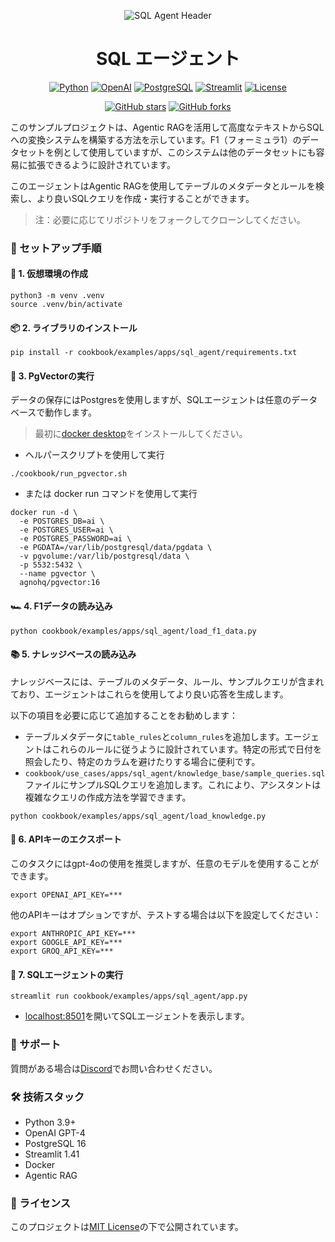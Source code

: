 <div align="center">

![SQL Agent Header](https://github.com/user-attachments/assets/a3979ece-da40-492c-87a2-e52b56c9f7e2)

# SQL エージェント

[![Python](https://img.shields.io/badge/Python-3.9%2B-blue)](https://www.python.org/)
[![OpenAI](https://img.shields.io/badge/OpenAI-GPT--4-brightgreen)](https://openai.com/)
[![PostgreSQL](https://img.shields.io/badge/PostgreSQL-16-blue)](https://www.postgresql.org/)
[![Streamlit](https://img.shields.io/badge/Streamlit-1.41-red)](https://streamlit.io/)
[![License](https://img.shields.io/badge/License-MIT-yellow)](LICENSE)

[![GitHub stars](https://img.shields.io/github/stars/Sunwood-ai-labs/agno-sql-f1-sample?style=social)](https://github.com/Sunwood-ai-labs/agno-sql-f1-sample/stargazers)
[![GitHub forks](https://img.shields.io/github/forks/Sunwood-ai-labs/agno-sql-f1-sample?style=social)](https://github.com/Sunwood-ai-labs/agno-sql-f1-sample/network/members)

</div>

このサンプルプロジェクトは、Agentic RAGを活用して高度なテキストからSQLへの変換システムを構築する方法を示しています。F1（フォーミュラ1）のデータセットを例として使用していますが、このシステムは他のデータセットにも容易に拡張できるように設計されています。

このエージェントはAgentic RAGを使用してテーブルのメタデータとルールを検索し、より良いSQLクエリを作成・実行することができます。

> 注：必要に応じてリポジトリをフォークしてクローンしてください。

### 🚀 セットアップ手順

#### 🌱 1. 仮想環境の作成

```shell
python3 -m venv .venv
source .venv/bin/activate
```

#### 📦 2. ライブラリのインストール

```shell
pip install -r cookbook/examples/apps/sql_agent/requirements.txt
```

#### 🐳 3. PgVectorの実行

データの保存にはPostgresを使用しますが、SQLエージェントは任意のデータベースで動作します。

> 最初に[docker desktop](https://docs.docker.com/desktop/install/mac-install/)をインストールしてください。

- ヘルパースクリプトを使用して実行

```shell
./cookbook/run_pgvector.sh
```

- または docker run コマンドを使用して実行

```shell
docker run -d \
  -e POSTGRES_DB=ai \
  -e POSTGRES_USER=ai \
  -e POSTGRES_PASSWORD=ai \
  -e PGDATA=/var/lib/postgresql/data/pgdata \
  -v pgvolume:/var/lib/postgresql/data \
  -p 5532:5432 \
  --name pgvector \
  agnohq/pgvector:16
```

#### 🏎️ 4. F1データの読み込み

```shell
python cookbook/examples/apps/sql_agent/load_f1_data.py
```

#### 📚 5. ナレッジベースの読み込み

ナレッジベースには、テーブルのメタデータ、ルール、サンプルクエリが含まれており、エージェントはこれらを使用してより良い応答を生成します。

以下の項目を必要に応じて追加することをお勧めします：
  - テーブルメタデータに`table_rules`と`column_rules`を追加します。エージェントはこれらのルールに従うように設計されています。特定の形式で日付を照会したり、特定のカラムを避けたりする場合に便利です。
  - `cookbook/use_cases/apps/sql_agent/knowledge_base/sample_queries.sql`ファイルにサンプルSQLクエリを追加します。これにより、アシスタントは複雑なクエリの作成方法を学習できます。

```shell
python cookbook/examples/apps/sql_agent/load_knowledge.py
```

#### 🔑 6. APIキーのエクスポート

このタスクにはgpt-4oの使用を推奨しますが、任意のモデルを使用することができます。

```shell
export OPENAI_API_KEY=***
```

他のAPIキーはオプションですが、テストする場合は以下を設定してください：

```shell
export ANTHROPIC_API_KEY=***
export GOOGLE_API_KEY=***
export GROQ_API_KEY=***
```

#### 🚀 7. SQLエージェントの実行

```shell
streamlit run cookbook/examples/apps/sql_agent/app.py
```

- [localhost:8501](http://localhost:8501)を開いてSQLエージェントを表示します。

### 💬 サポート

質問がある場合は[Discord](https://agno.link/discord)でお問い合わせください。

### 🛠️ 技術スタック

- Python 3.9+
- OpenAI GPT-4
- PostgreSQL 16
- Streamlit 1.41
- Docker
- Agentic RAG

### 📄 ライセンス

このプロジェクトは[MIT License](LICENSE)の下で公開されています。
